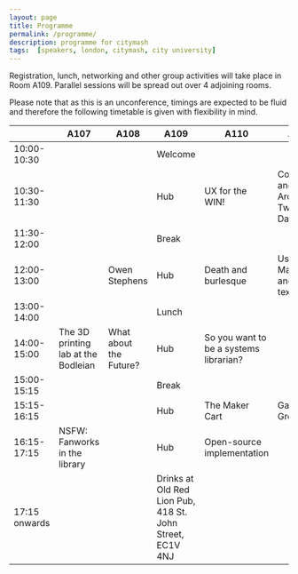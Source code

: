 ```yaml
---
layout: page
title: Programme
permalink: /programme/
description: programme for citymash
tags:  [speakers, london, citymash, city university]
---
```


Registration, lunch, networking and other group activities will take place in Room A109.  Parallel sessions will be spread out over 4 adjoining rooms.  

Please note that as this is an unconference, timings are expected to be fluid and therefore the following timetable is given with flexibility in mind.

|  | A107 | A108 | A109 | A110 | A111 | A112 |  |
|---------------|-------------------------------------|------------------------|-----------------------------------------------------------|----------------------------------------|----------------------------------|------------------|---|
| 10:00-10:30 |  |  | Welcome |  |  | Reflection space |  |
| 10:30-11:30 |  |  | Hub | UX for the WIN! | Collect and Archive Twitter Data | Reflection space |  |
| 11:30-12:00 |  |  | Break |  |  |  |  |
| 12:00-13:00 |  | Owen Stephens | Hub | Death and burlesque | Using Markdown and plain text | Reflection space |  |
| 13:00-14:00 |  |  | Lunch |  |  |  |  |
| 14:00-15:00 | The 3D printing lab at the Bodleian | What about the Future? | Hub | So you want to be a systems librarian? |  | Reflection space |  |
| 15:00-15:15 |  |  | Break |  |  |  |  |
| 15:15-16:15 |  |  | Hub | The Maker Cart | Gary Green | Reflection space |  |
| 16:15-17:15 | NSFW: Fanworks in the library |  | Hub | Open-source implementation |  | Reflection space |  |
| 17:15 onwards |  |  | Drinks at Old Red Lion Pub, 418 St. John Street, EC1V 4NJ |  |  |  |  |